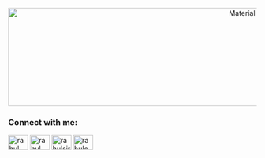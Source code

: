 <p align="center">
<!--  ![Logo](20221224_0055471.gif) -->
  <img width="200%" height="200" src="20221224_0055471.gif" alt="Material Bread logo">
</p>


<h3 align="left">Connect with me:</h3>
<p align="left">
<a href="https://linkedin.com/in/rahul chaurasiya" target="blank"><img align="center" src="https://raw.githubusercontent.com/rahuldkjain/github-profile-readme-generator/master/src/images/icons/Social/linked-in-alt.svg" alt="rahul chaurasiya" height="30" width="40" /></a>
<a href="https://fb.com/rahul chaurasiya" target="blank"><img align="center" src="https://raw.githubusercontent.com/rahuldkjain/github-profile-readme-generator/master/src/images/icons/Social/facebook.svg" alt="rahul chaurasiya" height="30" width="40" /></a>
<a href="https://www.codechef.com/users/rahulsir" target="blank"><img align="center" src="https://cdn.jsdelivr.net/npm/simple-icons@3.1.0/icons/codechef.svg" alt="rahulsir" height="30" width="40" /></a>
<a href="https://www.leetcode.com/rahulchaurasiadabra" target="blank"><img align="center" src="https://raw.githubusercontent.com/rahuldkjain/github-profile-readme-generator/master/src/images/icons/Social/leet-code.svg" alt="rahulchaurasiadabra" height="30" width="40" /></a>
</p>
